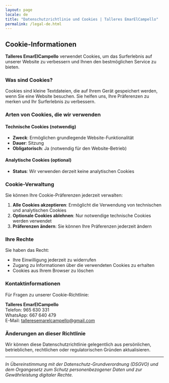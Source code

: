 ```yaml
---
layout: page
locale: de
title: "Datenschutzrichtlinie und Cookies | Talleres EmarElCampello"
permalink: /legal-de.html
---
```


## Cookie-Informationen

**Talleres EmarElCampello** verwendet Cookies, um das Surferlebnis auf unserer Website zu verbessern und Ihnen den bestmöglichen Service zu bieten.

### Was sind Cookies?

Cookies sind kleine Textdateien, die auf Ihrem Gerät gespeichert werden, wenn Sie eine Website besuchen. Sie helfen uns, Ihre Präferenzen zu merken und Ihr Surferlebnis zu verbessern.

### Arten von Cookies, die wir verwenden

#### Technische Cookies (notwendig)
- **Zweck**: Ermöglichen grundlegende Website-Funktionalität
- **Dauer**: Sitzung
- **Obligatorisch**: Ja (notwendig für den Website-Betrieb)

#### Analytische Cookies (optional)
- **Status**: Wir verwenden derzeit keine analytischen Cookies

### Cookie-Verwaltung

Sie können Ihre Cookie-Präferenzen jederzeit verwalten:

1. **Alle Cookies akzeptieren**: Ermöglicht die Verwendung von technischen und analytischen Cookies
2. **Optionale Cookies ablehnen**: Nur notwendige technische Cookies werden verwendet
3. **Präferenzen ändern**: Sie können Ihre Präferenzen jederzeit ändern

### Ihre Rechte

Sie haben das Recht:
- Ihre Einwilligung jederzeit zu widerrufen
- Zugang zu Informationen über die verwendeten Cookies zu erhalten
- Cookies aus Ihrem Browser zu löschen

### Kontaktinformationen

Für Fragen zu unserer Cookie-Richtlinie:

**Talleres EmarElCampello**  
<i class="fas fa-phone"></i> Telefon: 965 630 331  
<i class="fab fa-whatsapp"></i> WhatsApp: 667 640 479  
<i class="fas fa-envelope"></i> E-Mail: [talleresemarelcampello@gmail.com](mailto:talleresemarelcampello@gmail.com)

### Änderungen an dieser Richtlinie

Wir können diese Datenschutzrichtlinie gelegentlich aus persönlichen, betrieblichen, rechtlichen oder regulatorischen Gründen aktualisieren.

---

*In Übereinstimmung mit der Datenschutz-Grundverordnung (DSGVO) und dem Organgesetz zum Schutz personenbezogener Daten und zur Gewährleistung digitaler Rechte.*